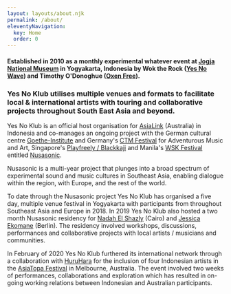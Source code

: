 ```yaml
---
layout: layouts/about.njk
permalink: /about/
eleventyNavigation:
  key: Home
  order: 0
---
```


#### Established in 2010 as a monthly experimental whatever event at <a href="http://jogjanationalmuseum.com/" target="_blank">Jogja National Museum</a> in Yogyakarta, Indonesia by Wok the Rock (<a href="http://yesnowave.com/" target="_blank">Yes No Wave</a>) and Timothy O'Donoghue (<a href="https://oxenfree.net/" target="_blank">Oxen Free</a>).

<div class="a1">

### Yes No Klub utilises multiple venues and formats to facilitate local & international artists with touring and collaborative projects throughout South East Asia and beyond.

Yes No Klub is an official host organisation for <a href="https://asialink.unimelb.edu.au/" target="_blank">AsiaLink</a> (Australia) in Indonesia and co-manages an ongoing project with the German cultural centre <a href="https://www.goethe.de/ins/id/en/index.html" target="_blank">Goethe-Institute</a> and Germany's <a href="https://www.ctm-festival.de" target="_blank">CTM Festival</a> for Adventurous Music and Art, Singapore's <a href="https://www.facebook.com/playfreelyexperiment" target="_blank">Playfreely / Blackkaji</a> and Manila's <a href="https://www.wsk.io/" target="_blank">WSK Festival</a> entitled <a href="http://www.nusasonic.com" target="_blank">Nusasonic</a>.

Nusasonic is a multi-year project that plunges into a broad spectrum of experimental sound and music cultures in Southeast Asia, enabling dialogue within the region, with Europe, and the rest of the world.

</div>

<div class="a2">

To date through the Nusasonic project Yes No Klub has organised a five day, multiple venue festival in Yogyakarta with participants from throughout Southeast Asia and Europe in 2018. In 2019 Yes No Klub also hosted a two month Nusasonic residency for <a href="https://nadahelshazly.bandcamp.com/" target="_blank">Nadah El Shazly</a> (Cairo) and <a href="https://www.jessicaekomane.com" target="_blank">Jessica Ekomane</a> (Berlin). The residency involved workshops, discussions, performances and collaborative projects with local artists / musicians and communities.

In February of 2020 Yes No Klub furthered its international network through a collaboration with <a href="https://www.instagram.com/hu_ru_ha_ra/" target="_blank">HuruHara</a> for the inclusion of four Indonesian artists in the <a href="https://www.asiatopa.com.au/" target="_blank">AsiaTopa Festival</a> in Melbourne, Australia. The event involved two weeks of performances, collaborations and exploration which has resulted in on-going working relations between Indonesian and Australian participants.

</div>
